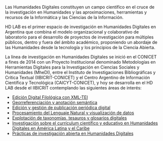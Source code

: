 Las Humanidades Digitales constituyen un campo científico en el cruce de la investigación en Humanidades y las aproximaciones, herramientas y recursos de la Informática y las Ciencias de la Información. 

HD LAB es el primer espacio de investigación en Humanidades Digitales en Argentina que combina el modelo organizacional y colaborativo de laboratorio para el desarrollo de proyectos de investigación para múltiples públicos, dentro y fuera del ámbito académico, proponiendo un abordaje de las Humanidades desde la tecnología y los principios de la Ciencia Abierta.

La línea de investigación en Humanidades Digitales se inició en el CONICET a fines de 2014 con un Proyecto Institucional denominado Metodologías en Herramientas Digitales para la Investigación en Ciencias Sociales y Humanidades (MheDI), entre el Instituto de Investigaciones Bibliográficas y Crítica Textual (IIBICRIT-CONICET) y el Centro Argentino de Información Científica y Tecnológica (CAICYT-CONICET), y hoy se desarrolla en el HD LAB desde el IIBICRIT contemplando las siguientes áreas de interés:

* [Edición Digital Filológica con XML-TEI](https://hdlab.space/biblioteca-digital/)
* [Georreferenciación y anotación semántica](https://hdlab.space/argentina-y-conquista-del-rio-de-la-plata)
* [Edición y gestión de publicación periódica digital](https://revistas.uned.es/index.php/RHD/about)
* [Procesamiento del Lenguaje Natural y visualización de datos](https://hdlab.space/explora/)
* [Explotación de taxonomías, tesauros y glosarios digitales](https://hdlab.space/proyectos/) 
* [Investigación sobre el currículum científico y educativo en Humanidades Digitales en América Latina y el Caribe](https://www.aacademica.org/gimena.delrio.riande/167.pdf)
* [Prácticas de investigación abierta en Humanidades Digitales](https://revistas.unlp.edu.ar/publicaahd/article/view/14468)